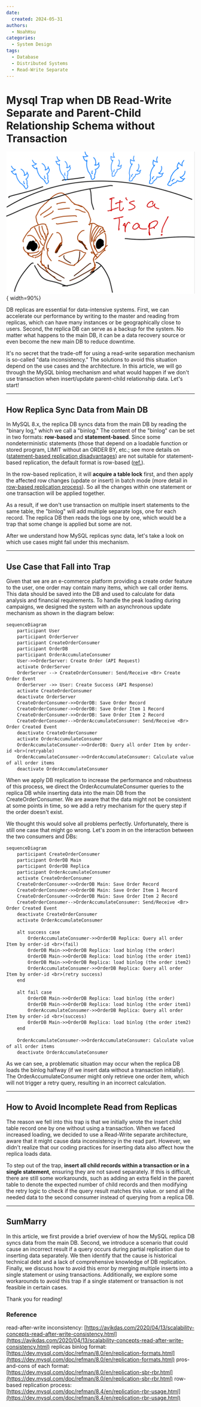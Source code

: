 ```yaml
---
date:
  created: 2024-05-31
authors:
  - NoahHsu
categories:
  - System Design
tags:
  - Database
  - Distributed Systems
  - Read-Write Separate
---
```


# Mysql Trap when DB Read-Write Separate and Parent-Child Relationship Schema without Transaction

![Db_Replica_Trap_Cover.png](resources%2FDb_Replica_Trap_Cover.png){ width=90%}

DB replicas are essential for data-intensive systems. First, we can accelerate our performance by writing to the master and reading from replicas, which can have many instances or be geographically close to users. Second, the replica DB can serve as a backup for the system. No matter what happens to the main DB, it can be a data recovery source or even become the new main DB to reduce downtime.

It's no secret that the trade-off for using a read-write separation mechanism is so-called "data inconsistency." The solutions to avoid this situation depend on the use cases and the architecture. In this article, we will go through the MySQL binlog mechanism and what would happen if we don't use transaction when insert/update parent-child relationship data. Let's start!

<!-- more -->

---

## How Replica Sync Data from Main DB

In MySQL 8.x, the replica DB syncs data from the main DB by reading the "binary log," which we call a "binlog." The content of the "binlog" can be set in two formats: **row-based** and **statement-based**. Since some nondeterministic statements (those that depend on a loadable function or stored program, LIMIT without an ORDER BY, etc.; see more details on ([statement-based replication disadvantages](https://dev.mysql.com/doc/refman/8.0/en/replication-sbr-rbr.html#replication-sbr-rbr-sbr-disadvantages)) are not suitable for statement-based replication, the default format is row-based ([ref.](https://dev.mysql.com/doc/refman/8.0/en/binary-log-setting.html)).

In the row-based replication, it will **acquire a table lock** first, and then apply the affected row changes (update or insert) in batch mode (more detail in [row-based replication process](https://dev.mysql.com/doc/refman/8.4/en/replication-rbr-usage.html)). So all the changes within one statement or one transaction will be applied together. 

As a result, if we don't use transaction on multiple insert statements to the same table, the "binlog" will add multiple separate logs, one for each record. The replica DB then reads the logs one by one, which would be a trap that some change is applied but some are not. 

After we understand how MySQL replicas sync data, let's take a look on which use cases might fail under this mechanism.

---

## Use Case that Fall into Trap

Given that we are an e-commerce platform providing a create order feature to the user, one order may contain many items, which we call order items. This data should be saved into the DB and used to calculate for data analysis and financial requirements. To handle the peak loading during campaigns, we designed the system with an asynchronous update mechanism as shown in the diagram below:  

```mermaid
sequenceDiagram
    participant User
    participant OrderServer
    participant CreateOrderConsumer
    participant OrderDB
    participant OrderAccumulateConsumer
    User->>OrderServer: Create Order (API Request)
    activate OrderServer
    OrderServer --> CreateOrderConsumer: Send/Receive <Br> Create Order Event
    OrderServer ->> User: Create Success (API Response)
    activate CreateOrderConsumer
    deactivate OrderServer
    CreateOrderConsumer->>OrderDB: Save Order Record
    CreateOrderConsumer->>OrderDB: Save Order Item 1 Record
    CreateOrderConsumer->>OrderDB: Save Order Item 2 Record
    CreateOrderConsumer-->OrderAccumulateConsumer: Send/Receive <Br> Order Created Event
    deactivate CreateOrderConsumer
    activate OrderAccumulateConsumer
    OrderAccumulateConsumer->>OrderDB: Query all order Item by order-id <br>(retryable)
    OrderAccumulateConsumer->>OrderAccumulateConsumer: Calculate value of all order items
    deactivate OrderAccumulateConsumer
```

When we apply DB replication to increase the performance and robustness of this process, we direct the OrderAccumulateConsumer queries to the replica DB while inserting data into the main DB from the CreateOrderConsumer. We are aware that the data might not be consistent at some points in time, so we add a retry mechanism for the query step if the order doesn't exist.

We thought this would solve all problems perfectly. Unfortunately, there is still one case that might go wrong. Let's zoom in on the interaction between the two consumers and DBs:

```mermaid
sequenceDiagram
    participant CreateOrderConsumer
    participant OrderDB Main
    participant OrderDB Replica
    participant OrderAccumulateConsumer
    activate CreateOrderConsumer
    CreateOrderConsumer->>OrderDB Main: Save Order Record
    CreateOrderConsumer->>OrderDB Main: Save Order Item 1 Record
    CreateOrderConsumer->>OrderDB Main: Save Order Item 2 Record
    CreateOrderConsumer-->OrderAccumulateConsumer: Send/Receive <Br> Order Created Event
    deactivate CreateOrderConsumer
    activate OrderAccumulateConsumer
    
    alt success case
        OrderAccumulateConsumer->>OrderDB Replica: Query all order Item by order-id <br>(fail)
        OrderDB Main->>OrderDB Replica: load binlog (the order)
        OrderDB Main->>OrderDB Replica: load binlog (the order item1)
        OrderDB Main->>OrderDB Replica: load binlog (the order item2)
        OrderAccumulateConsumer->>OrderDB Replica: Query all order Item by order-id <br>(retry success)
    end

    alt fail case
        OrderDB Main->>OrderDB Replica: load binlog (the order)
        OrderDB Main->>OrderDB Replica: load binlog (the order item1)
        OrderAccumulateConsumer->>OrderDB Replica: Query all order Item by order-id <br>(success)
        OrderDB Main->>OrderDB Replica: load binlog (the order item2)
    end
    
    OrderAccumulateConsumer->>OrderAccumulateConsumer: Calculate value of all order items
    deactivate OrderAccumulateConsumer
```

As we can see, a problematic situation may occur when the replica DB loads the binlog halfway (if we insert data without a transaction initially). The OrderAccumulateConsumer might only retrieve one order item, which will not trigger a retry query, resulting in an incorrect calculation.

---

## How to Avoid Incomplete Read from Replicas

The reason we fell into this trap is that we initially wrote the insert child table record one by one without using a transaction. When we faced increased loading, we decided to use a Read-Write separate architecture, aware that it might cause data inconsistency in the read part. However, we didn't realize that our coding practices for inserting data also affect how the replica loads data.

To step out of the trap, **insert all child records within a transaction or in a single statement**, ensuring they are not saved separately. If this is difficult, there are still some workarounds, such as adding an extra field in the parent table to denote the expected number of child records and then modifying the retry logic to check if the query result matches this value. or send all the needed data to the second consumer instead of querying from a replica DB.

---

## SumMarry

In this article, we first provide a brief overview of how the MySQL replica DB syncs data from the main DB. Second, we introduce a scenario that could cause an incorrect result if a query occurs during partial replication due to inserting data separately. We then identify that the cause is historical technical debt and a lack of comprehensive knowledge of DB replication. Finally, we discuss how to avoid this error by merging multiple inserts into a single statement or using transactions. Additionally, we explore some workarounds to avoid this trap if a single statement or transaction is not feasible in certain cases.

Thank you for reading!

### Reference
read-after-write inconsistency: [https://avikdas.com/2020/04/13/scalability-concepts-read-after-write-consistency.html](https://avikdas.com/2020/04/13/scalability-concepts-read-after-write-consistency.html)
replicas binlog format: [https://dev.mysql.com/doc/refman/8.0/en/replication-formats.html](https://dev.mysql.com/doc/refman/8.0/en/replication-formats.html)
pros-and-cons of each format: [https://dev.mysql.com/doc/refman/8.0/en/replication-sbr-rbr.html](https://dev.mysql.com/doc/refman/8.0/en/replication-sbr-rbr.html)
row-based replication process: [https://dev.mysql.com/doc/refman/8.4/en/replication-rbr-usage.html](https://dev.mysql.com/doc/refman/8.4/en/replication-rbr-usage.html)
